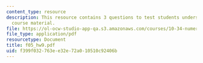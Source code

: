 ```yaml
---
content_type: resource
description: This resource contains 3 questions to test students understanding of
  course material.
file: https://ol-ocw-studio-app-qa.s3.amazonaws.com/courses/10-34-numerical-methods-applied-to-chemical-engineering-fall-2005/f399f032763ee32e72a010510c92406b_f05_hw9.pdf
file_type: application/pdf
resourcetype: Document
title: f05_hw9.pdf
uid: f399f032-763e-e32e-72a0-10510c92406b
---
```

